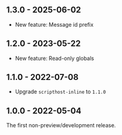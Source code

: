 ## 1.3.0 - 2025-06-02

- New feature: Message id prefix

## 1.2.0 - 2023-05-22

- New feature: Read-only globals

## 1.1.0 - 2022-07-08

- Upgrade `scripthost-inline` to `1.1.0`

## 1.0.0 - 2022-05-04

The first non-preview/development release.

